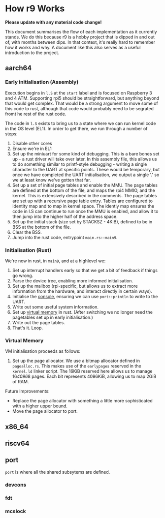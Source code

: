 # How r9 Works

**Please update with any material code change!**

This document summarises the flow of each implementation as it currently stands.  We do this because r9 is a hobby project that is dipped in and out of, with months between dips.  In that context, it's really hard to remember how it works and why.  A document like this also serves as a useful introduction to the project.

## aarch64

### Early initialisation (Assembly)

Execution begins in `l.S` at the `start` label and is focused on Raspberry 3 and 4 ATM.  Supporting rpi5 should be straightforward, but anything beyond that would get complex.  That would be a strong argument to move some of this code to rust, although that code would probably need to be segrated fromt he rest of the rust code.

The code in `l.S` exists to bring us to a state where we can run kernel code in the OS level (EL1).  In order to get there, we run through a number of steps:
1. Disable other cores
2. Ensure we're in EL1
3. Set up the miniuart for some kind of debugging.  This is a bare bones set up - a rust driver will take over later.  In this assembly file, this allows us to do something similar to printf-style debugging - writing a single character to the UART at specific points.  These would be temporary, but once we have completed the UART initialisation, we output a single '.' so we at least know we've gotten that far.
4. Set up a set of initial page tables and enable the MMU.  The page tables are defined at the bottom of the file, and maps the rpi4 MMIO, and the kernel.  This is extensively described in the comments.  The page tables are set up with a recursive page table entry.  Tables are configured to identity map and to map in kernel space.  The identiy map ensures the code in l.S can continue to run once the MMU is enabled, and allow it to then jump into the higher half of the address space.
5. Set up the initial stack (size set by STACKSZ - 4KiB), defined to be in BSS at the bottom of the file.
6. Clear the BSS.
7. Jump into the rust code, entrypoint `main.rs::main9`.

### Initialisation (Rust)

We're now in rust, in `main9`, and at a highlevel we:
1. Set up interrupt handlers early so that we get a bit of feedback if things go wrong.
2. Parse the device tree, enabling more informed initialisation.
3. Set up the mailbox (rpi-specific, but allows us to extract more information from the hardware, and interact directly in certain ways).
4. Initialise the [console](#devcons), ensuring we can use `port::println` to write to the UART.
5. Write out some useful system information.
6. Set up [virtual memory](#virtual-memory) in rust.  (After switching we no longer need the pagetables set up in early initialisation.)
7. Write out the page tables.
8. That's it.  Loop.

### Virtual Memory

VM initialisation proceeds as follows:
1. Set up the page allocator.  We use a bitmap allocator defined in `pagealloc.rs`.  This makes use of the `earlypages` reserved in the `kernel.ld` linker script.  The 16KiB reserved here allows us to manage 16*4096*8 pages.  Each bit represents 4096KiB, allowing us to map 2GiB of RAM.

Future Improvements:
- Replace the page allocator with something a little more sophisticated with a higher upper bound.
- Move the page allocator to port.

## x86_64

## riscv64

## port

`port` is where all the shared subsytems are defined.

### devcons

### fdt

### mcslock
